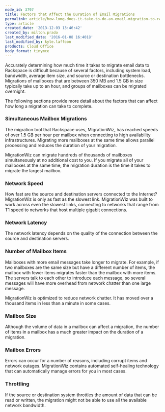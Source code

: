 ```yaml
---
node_id: 3797
title: Factors that Affect the Duration of Email Migrations
permalink: article/how-long-does-it-take-to-do-an-email-migration-to-racksapce
type: article
created_date: '2013-12-03 13:46:42'
created_by: milton.prado
last_modified_date: '2016-01-08 16:4018'
last_modified_by: kyle.laffoon
products: Cloud Office
body_format: tinymce
---
```


Accurately determining how much time it takes to migrate email data to
Rackspace is difficult because of several factors, including system
load, bandwidth, average item size, and source or destination
bottlenecks. Migrations of mailboxes that are between 350 MB and 1.5 GB
in size typically take up to an hour, and groups of mailboxes can be
migrated overnight.

The following sections provide more detail about the factors that can
affect how long a migration can take to complete.

### Simultaneous Mailbox Migrations

The migration tool that Rackspace uses, MigrationWiz, has reached speeds
of over 1.5 GB per hour per mailbox when connecting to high availability
infrastructures. Migrating more mailboxes at the same time allows
parallel processing and reduces the duration of your migration.

MigrationWiz can migrate hundreds of thousands of mailboxes
simultaneously at no additional cost to you. If you migrate all of your
mailboxes at the same time, the migration duration is the time it takes
to migrate the largest mailbox.

### Network Speed

How fast are the source and destination servers connected to the
Internet? MigrationWiz is only as fast as the slowest link.
 MigrationWiz was built to work across even the slowest links,
connecting to networks that range from T1 speed to networks that host
multiple gigabit connections.

### Network Latency

The network latency depends on the quality of the connection between
 the source and destination servers.

### Number of Mailbox Items

Mailboxes with more email messages take longer to migrate.  For example,
if two mailboxes are the same size but have a different number of items,
the mailbox with fewer items migrates faster than the mailbox with more
items. The servers talk to each other to introduce each message, so
several messages will have more overhead from network chatter than one
large message.

MigrationWiz is optimized to reduce network chatter. It has moved over a
thousand items in less than a minute in some cases.

### Mailbox Size

Although the volume of data in a mailbox can affect a migration, the
number of items in a mailbox has a much greater impact on the duration
of a migration.

### Mailbox Errors

Errors can occur for a number of reasons, including corrupt items and
network outages. MigrationWiz contains automated self-healing technology
that can automatically manage errors for you in most cases.

### Throttling

If the source or destination system throttles the amount of data that
can be read or written, the migration might not be able to use all the
available network bandwidth.

